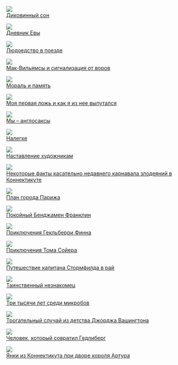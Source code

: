 ![](Диковинный%20сон.jpg)  
[Диковинный сон](Диковинный%20сон.txt)

![](Дневник%20Евы.jpg)  
[Дневник Евы](Дневник%20Евы.txt)

![](Людоедство%20в%20поезде.jpg)  
[Людоедство в поезде](Людоедство%20в%20поезде.txt)

![](Мак-Вильямсы%20и%20сигнализация%20от%20воров.jpg)  
[Мак-Вильямсы и сигнализация от воров](Мак-Вильямсы%20и%20сигнализация%20от%20воров.txt)

![](Мораль%20и%20память.jpg)  
[Мораль и память](Мораль%20и%20память.txt)

![](Моя%20первая%20ложь%20и%20как%20я%20из%20нее%20выпутался.jpg)  
[Моя первая ложь и как я из нее выпутался](Моя%20первая%20ложь%20и%20как%20я%20из%20нее%20выпутался.txt)

![](Мы%20–%20англосаксы.jpg)  
[Мы – англосаксы](Мы%20–%20англосаксы.txt)

![](Налегке.jpg)  
[Налегке](Налегке.txt)

![](Наставление%20художникам.jpg)  
[Наставление художникам](Наставление%20художникам.txt)

![](Некоторые%20факты%20касательно%20недавнего%20карнавала%20злодеяний%20в%20Коннектикуте.jpg)  
[Некоторые факты касательно недавнего карнавала злодеяний в Коннектикуте](Некоторые%20факты%20касательно%20недавнего%20карнавала%20злодеяний%20в%20Коннектикуте.txt)

![](План%20города%20Парижа.jpg)  
[План города Парижа](План%20города%20Парижа.txt)

![](Покойный%20Бенджамен%20Франклин.jpg)  
[Покойный Бенджамен Франклин](Покойный%20Бенджамен%20Франклин.txt)

![](Приключения%20Гекльберри%20Финна.jpg)  
[Приключения Гекльберри Финна](Приключения%20Гекльберри%20Финна.txt)

![](Приключения%20Тома%20Сойера.jpg)  
[Приключения Тома Сойера](Приключения%20Тома%20Сойера.txt)

![](Путешествие%20капитана%20Стормфилда%20в%20рай.jpg)  
[Путешествие капитана Стормфилда в рай](Путешествие%20капитана%20Стормфилда%20в%20рай.txt)

![](Таинственный%20незнакомец.jpg)  
[Таинственный незнакомец](Таинственный%20незнакомец.txt)

![](Три%20тысячи%20лет%20среди%20микробов.jpg)  
[Три тысячи лет среди микробов](Три%20тысячи%20лет%20среди%20микробов.txt)

![](Трогательный%20случай%20из%20детства%20Джорджа%20Вашингтона.jpg)  
[Трогательный случай из детства Джорджа Вашингтона](Трогательный%20случай%20из%20детства%20Джорджа%20Вашингтона.txt)

![](Человек,%20который%20совратил%20Гедлиберг.jpg)  
[Человек, который совратил Гедлиберг](Человек,%20который%20совратил%20Гедлиберг.txt)

![](Янки%20из%20Коннектикута%20при%20дворе%20короля%20Артура.jpg)  
[Янки из Коннектикута при дворе короля Артура](Янки%20из%20Коннектикута%20при%20дворе%20короля%20Артура.txt)
